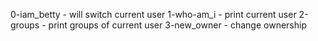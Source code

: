 0-iam_betty - will switch current user
1-who-am_i - print current user
2-groups - print groups of current user
3-new_owner - change ownership
